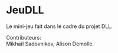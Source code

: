 # JeuDLL

Le mini-jeu fait dans le cadre du projet DLL. 


Contributeurs:  
Mikhaïl Sadovnikov,
Alison Demolle. 
